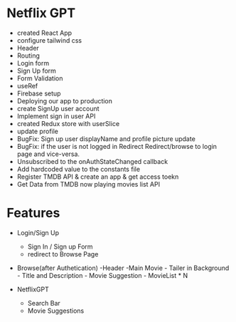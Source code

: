 # Netflix GPT

- created React App
- configure tailwind css
- Header
- Routing
- Login form
- Sign Up form
- Form Validation
- useRef
- Firebase setup
- Deploying our app to production
- create SignUp user account
- Implement sign in user API
- created Redux store with userSlice
- update profile
- BugFix: Sign up user displayName and profile picture update
- BugFix: if the user is not logged in Redirect Redirect/browse to login page and vice-versa.
- Unsubscribed to the onAuthStateChanged callback
- Add hardcoded value to the constants file
- Register TMDB API & create an app & get access toekn
- Get Data from TMDB now playing movies list API

# Features

- Login/Sign Up
  - Sign In / Sign up Form
  - redirect to Browse Page
- Browse(after Authetication)
  -Header
  -Main Movie - Tailer in Background - Title and Description - Movie Suggestion - MovieList \* N

- NetflixGPT
  - Search Bar
  - Movie Suggestions
